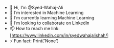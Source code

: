 - 👋 Hi, I’m @Syed-Wahaj-Ali
- 👀 I’m interested in Machine Learning
- 🌱 I’m currently learning Machine Learning
- 💞️ I’m looking to collaborate on LinkedIn
- 📫 How to reach me link:[https://www.linkedin.com/in/syedwahajalishah/]
- ⚡ Fun fact: Print('None')

<!---
Syed-Wahaj-Ali/Syed-Wahaj-Ali is a ✨ special ✨ repository because its `README.md` (this file) appears on your GitHub profile.
You can click the Preview link to take a look at your changes.
--->
